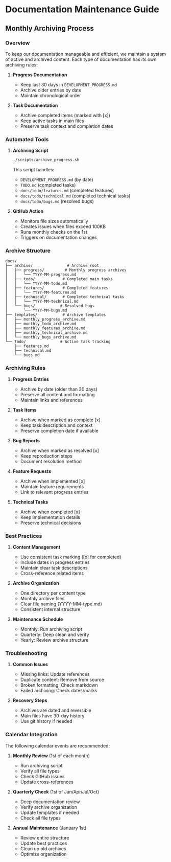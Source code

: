# Documentation Maintenance Guide

## Monthly Archiving Process

### Overview
To keep our documentation manageable and efficient, we maintain a system of active and archived content. Each type of documentation has its own archiving rules:

1. **Progress Documentation**
   - Keep last 30 days in `DEVELOPMENT_PROGRESS.md`
   - Archive older entries by date
   - Maintain chronological order

2. **Task Documentation**
   - Archive completed items (marked with [x])
   - Keep active tasks in main files
   - Preserve task context and completion dates

### Automated Tools

1. **Archiving Script**
   ```bash
   ./scripts/archive_progress.sh
   ```
   This script handles:
   - `DEVELOPMENT_PROGRESS.md` (by date)
   - `TODO.md` (completed tasks)
   - `docs/todo/features.md` (completed features)
   - `docs/todo/technical.md` (completed technical tasks)
   - `docs/todo/bugs.md` (resolved bugs)

2. **GitHub Action**
   - Monitors file sizes automatically
   - Creates issues when files exceed 100KB
   - Runs monthly checks on the 1st
   - Triggers on documentation changes

### Archive Structure

```
docs/
├── archive/               # Archive root
│   ├── progress/         # Monthly progress archives
│   │   └── YYYY-MM-progress.md
│   ├── todo/            # Completed main tasks
│   │   └── YYYY-MM-todo.md
│   ├── features/        # Completed features
│   │   └── YYYY-MM-features.md
│   ├── technical/       # Completed technical tasks
│   │   └── YYYY-MM-technical.md
│   └── bugs/           # Resolved bugs
│       └── YYYY-MM-bugs.md
├── templates/           # Archive templates
│   ├── monthly_progress_archive.md
│   ├── monthly_todo_archive.md
│   ├── monthly_features_archive.md
│   ├── monthly_technical_archive.md
│   └── monthly_bugs_archive.md
└── todo/               # Active task tracking
    ├── features.md
    ├── technical.md
    └── bugs.md
```

### Archiving Rules

1. **Progress Entries**
   - Archive by date (older than 30 days)
   - Preserve all content and formatting
   - Maintain links and references

2. **Task Items**
   - Archive when marked as complete [x]
   - Keep task description and context
   - Preserve completion date if available

3. **Bug Reports**
   - Archive when marked as resolved [x]
   - Keep reproduction steps
   - Document resolution method

4. **Feature Requests**
   - Archive when implemented [x]
   - Maintain feature requirements
   - Link to relevant progress entries

5. **Technical Tasks**
   - Archive when completed [x]
   - Keep implementation details
   - Preserve technical decisions

### Best Practices

1. **Content Management**
   - Use consistent task marking ([x] for completed)
   - Include dates in progress entries
   - Maintain clear task descriptions
   - Cross-reference related items

2. **Archive Organization**
   - One directory per content type
   - Monthly archive files
   - Clear file naming (YYYY-MM-type.md)
   - Consistent internal structure

3. **Maintenance Schedule**
   - Monthly: Run archiving script
   - Quarterly: Deep clean and verify
   - Yearly: Review archive structure

### Troubleshooting

1. **Common Issues**
   - Missing links: Update references
   - Duplicate content: Remove from source
   - Broken formatting: Check markdown
   - Failed archiving: Check dates/marks

2. **Recovery Steps**
   - Archives are dated and reversible
   - Main files have 30-day history
   - Use git history if needed

### Calendar Integration

The following calendar events are recommended:

1. **Monthly Review** (1st of each month)
   - Run archiving script
   - Verify all file types
   - Check GitHub issues
   - Update cross-references

2. **Quarterly Check** (1st of Jan/Apr/Jul/Oct)
   - Deep documentation review
   - Verify archive organization
   - Update templates if needed
   - Check all file types

3. **Annual Maintenance** (January 1st)
   - Review entire structure
   - Update best practices
   - Clean up old archives
   - Optimize organization

